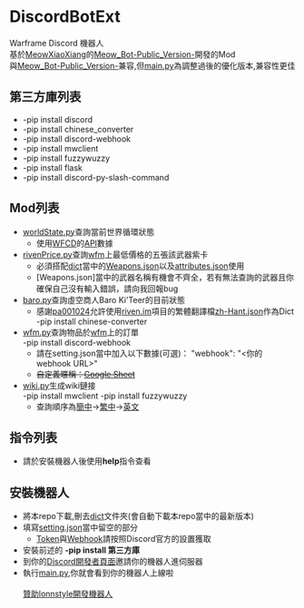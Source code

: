 # DiscordBotExt
Warframe Discord 機器人<br/>
基於[MeowXiaoXiang](https://github.com/MeowXiaoXiang/Meow_Bot-Public_Version-/commits?author=MeowXiaoXiang)的[Meow_Bot-Public_Version-](https://github.com/MeowXiaoXiang/Meow_Bot-Public_Version-)開發的Mod<br/>
與[Meow_Bot-Public_Version-](https://github.com/MeowXiaoXiang/Meow_Bot-Public_Version-)兼容,但[main.py](main.py)為調整過後的優化版本,兼容性更佳

## 第三方庫列表<br/>
* -pip install discord
* -pip install chinese_converter
* -pip install discord-webhook
* -pip install mwclient
* -pip install fuzzywuzzy
* -pip install flask
* -pip install discord-py-slash-command

## Mod列表<br/>
* [worldState.py](cmds/worldState.py)查詢當前世界循環狀態<br/>
  * 使用[WFCD](https://github.com/WFCD/)的[API](https://docs.warframestat.us/)數據
* [rivenPrice.py](cmds/rivenPrice.py)查詢[wfm](https://warframe.market)上最低價格的五張該武器紫卡<br/>
  * 必須搭配[dict](dict)當中的[Weapons.json](Weapons.json)以及[attributes.json](attributes.json)使用
  * [Weapons.json]當中的武器名稱有機會不齊全，若有無法查詢的武器且你確保自己沒有輸入錯誤，請向我回報bug
* [baro.py](cmds/baro.py)查詢虛空商人Baro Ki'Teer的目前狀態<br/>
  * 感謝[pa001024](https://github.com/pa001024)允許使用[riven.im](https://riven.im)項目的繁體翻譯檔[zh-Hant.json](https://raw.githubusercontent.com/lonnstyle/riven-mirror/dev/src/i18n/lang/zh-Hant.json)作為Dict
  -pip install chinese-converter
* [wfm.py](cmds/wfm.py)查詢物品於[wfm](https://warframe.market)上的訂單<br/>
  -pip install discord-webhook
  * 請在setting.json當中加入以下數據(可選)：
    "webhook": "<你的webhook URL>"
  * <s>自定義暱稱：[Google Sheet](https://docs.google.com/spreadsheets/d/1AMxTBp1_HdVbjdxnpTGqy_16OoP-CBeBc9117ZXGhEQ/edit?usp=sharing)</s>
* [wiki.py](cmds/wiki.py)生成wiki鏈接<br/>
  -pip install mwclient
  -pip install fuzzywuzzy
  * 查詢順序為[簡中](https://warframe.huijiwiki.com)→[繁中](https://warframe.fandom.com/zh-tw)→[英文](https://warframe.fandom.com)

## 指令列表<br/>
* 請於安裝機器人後使用**help**指令查看

## 安裝機器人<br/>
* 將本repo下載,刪去[dict](dict)文件夾(會自動下載本repo當中的最新版本)
* 填寫[setting.json](setting.json)當中留空的部分
  * [Token](https://discord.com/developers/applications)與[Webhook](https://support.discord.com/hc/zh-tw/articles/228383668-%E4%BD%BF%E7%94%A8%E7%B6%B2%E7%B5%A1%E9%89%A4%E6%89%8B-Webhooks-)請按照Discord官方的設置獲取
* 安裝前述的 **-pip install 第三方庫**
* 到你的[Discord開發者頁面](https://discord.com/developers/applications)邀請你的機器人進伺服器
* 執行[main.py](main.py),你就會看到你的機器人上線啦
<br/><br/>
<a href="https://www.patreon.com/bePatron?u=47066858" data-patreon-widget-type="贊助lonnstyle開發機器人">贊助lonnstyle開發機器人</a>
